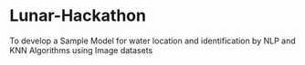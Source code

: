 # Lunar-Hackathon
To develop a Sample Model for water location and identification by NLP and KNN Algorithms using Image datasets 
